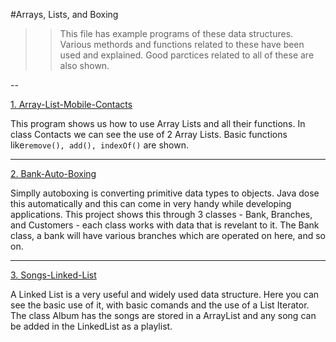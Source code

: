 #Arrays, Lists, and Boxing

>>This file has example programs of these data structures. Various methords and functions related to these have been used and explained. Good parctices related to all of these are also shown.

--

[1. Array-List-Mobile-Contacts](1.Array-List-Mobile-Contacts/src/Main.java)

This program shows us how to use Array Lists and all their functions. In class Contacts we can see the use of 2 Array Lists. Basic functions like```remove(), add(), indexOf()``` are shown.

---

[2. Bank-Auto-Boxing](2.Bank-Auto-Boxing/src/Main.java)

Simplly autoboxing is converting primitive data types to objects. Java dose this automatically and this can come in very handy while developing applications. 
This project shows this through 3 classes - Bank, Branches, and Customers - each class works with data that is revelant to it. 
The Bank class, a bank will have various branches which are operated on here, and so on.

---

[3. Songs-Linked-List](3.Songs-Linked-List/src/Main.java)

A Linked List is a very useful and widely used data structure. Here you can see the basic use of it, with basic comands and the use of a List Iterator. 
The class Album has the songs are stored in a ArrayList and any song can be added in the LinkedList as a playlist. 


